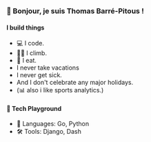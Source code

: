 <h3>👋 Bonjour, je suis Thomas Barré-Pitous !</h3>
<h4>I build things</h4>
<ul>
  <li>💻 I code.</li>
  <li>🧗‍♂️ I climb.</li>
  <li>🥘 I eat.</li>
  <li>I never take vacations</li>
  <li>I never get sick.</li>
  <li>And I don't celebrate any major holidays.</li>
  <li>(📊 also i like sports analytics.)</li>
</ul>
<h4>🔧 Tech Playground</h4>
<ul>
  <li>🚀 Languages: Go, Python</li>
  <li>🛠 Tools: Django, Dash</li>
</ul>
